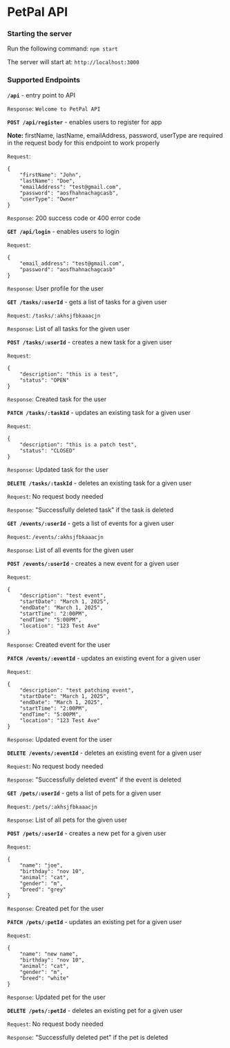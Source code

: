 # PetPal API

### Starting the server

Run the following command: `npm start`

The server will start at: `http://localhost:3000`

### Supported Endpoints

**`/api`** - entry point to API

`Response`: `Welcome to PetPal API`

**`POST /api/register`** - enables users to register for app

**Note:** firstName, lastName, emailAddress, password, userType are required in the request body for this endpoint to work properly

`Request`: 

    {
        "firstName": "John",
        "lastName": "Doe",
        "emailAddress": "test@gmail.com",
        "password": "aosfhahnachagcasb",
        "userType": "Owner"
    }

`Response`: 200 success code or 400 error code

**`GET /api/login`** - enables users to login

`Request`: 

    {
        "email_address": "test@gmail.com",
        "password": "aosfhahnachagcasb"
    }

`Response`: User profile for the user

**`GET /tasks/:userId`** - gets a list of tasks for a given user

`Request`: `/tasks/:akhsjfbkaaacjn`

`Response`: List of all tasks for the given user

**`POST /tasks/:userId`** - creates a new task for a given user

`Request`: 

    {
        "description": "this is a test",
        "status": "OPEN"
    }

`Response`: Created task for the user

**`PATCH /tasks/:taskId`** - updates an existing task for a given user

`Request`: 

    {
        "description": "this is a patch test",
        "status": "CLOSED"
    }

`Response`: Updated task for the user

**`DELETE /tasks/:taskId`** - deletes an existing task for a given user

`Request`: No request body needed

`Response`: "Successfully deleted task" if the task is deleted

**`GET /events/:userId`** - gets a list of events for a given user

`Request`: `/events/:akhsjfbkaaacjn`

`Response`: List of all events for the given user

**`POST /events/:userId`** - creates a new event for a given user

`Request`: 

    {
        "description": "test event",
        "startDate": "March 1, 2025",
        "endDate": "March 1, 2025",
        "startTime": "2:00PM",
        "endTime": "5:00PM",
        "location": "123 Test Ave"
    }

`Response`: Created event for the user

**`PATCH /events/:eventId`** - updates an existing event for a given user

`Request`: 

    {
        "description": "test patching event",
        "startDate": "March 1, 2025",
        "endDate": "March 1, 2025",
        "startTime": "2:00PM",
        "endTime": "5:00PM",
        "location": "123 Test Ave"
    }

`Response`: Updated event for the user

**`DELETE /events/:eventId`** - deletes an existing event for a given user

`Request`: No request body needed

`Response`: "Successfully deleted event" if the event is deleted

**`GET /pets/:userId`** - gets a list of pets for a given user

`Request`: `/pets/:akhsjfbkaaacjn`

`Response`: List of all pets for the given user

**`POST /pets/:userId`** - creates a new pet for a given user

`Request`:

    {
        "name": "joe",
        "birthday": "nov 10",
        "animal": "cat",
        "gender": "m",
        "breed": "grey"
    }

`Response`: Created pet for the user

**`PATCH /pets/:petId`** - updates an existing pet for a given user

`Request`:

    {
        "name": "new name",
        "birthday": "nov 10",
        "animal": "cat",
        "gender": "m",
        "breed": "white"
    }

`Response`: Updated pet for the user

**`DELETE /pets/:petId`** - deletes an existing pet for a given user

`Request`: No request body needed

`Response`: "Successfully deleted pet" if the pet is deleted

